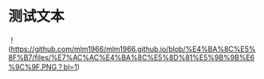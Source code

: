 # 测试文本


！(https://github.com/mlm1966/mlm1966.github.io/blob/%E4%BA%8C%E5%8F%B7/files/%E7%AC%AC%E4%BA%8C%E5%8D%81%E5%9B%9B%E6%9C%9F.PNG？bl=1)
